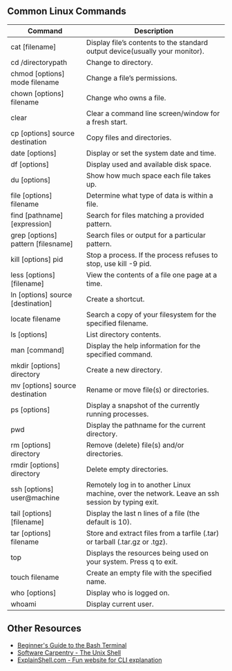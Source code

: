 ## Common Linux Commands
| Command | Description |
| ------- | ----------- |
| cat [filename] | Display file’s contents to the standard output device(usually your monitor). |
| cd /directorypath	| Change to directory. |
| chmod [options] mode filename	| Change a file’s permissions. |
| chown [options] filename	| Change who owns a file. |
| clear	| Clear a command line screen/window for a fresh start. |
| cp [options] source destination	| Copy files and directories.|
| date [options]	| Display or set the system date and time. |
| df [options]	| Display used and available disk space. |
| du [options]	| Show how much space each file takes up. |
| file [options] filename	| Determine what type of data is within a file. |
| find [pathname] [expression]	| Search for files matching a provided pattern. |
| grep [options] pattern [filesname]	| Search files or output for a particular pattern. |
| kill [options] pid	| Stop a process. If the process refuses to stop, use kill -9 pid. |
| less [options] [filename]	| View the contents of a file one page at a time. |
| ln [options] source [destination]	| Create a shortcut. |
| locate filename	| Search a copy of your filesystem for the specified filename. |
| ls [options]	| List directory contents. |
| man [command]	| Display the help information for the specified command. |
| mkdir [options] directory	| Create a new directory. |
| mv [options] source destination	| Rename or move file(s) or directories. |
| ps [options]	| Display a snapshot of the currently running processes. |
| pwd	| Display the pathname for the current directory. |
| rm [options] directory	| Remove (delete) file(s) and/or directories. |
| rmdir [options] directory	| Delete empty directories. |
| ssh [options] user@machine	| Remotely log in to another Linux machine, over the network. Leave an ssh session by typing exit. |
| tail [options] [filename]	| Display the last n lines of a file (the default is 10). |
| tar [options] filename | Store and extract files from a tarfile (.tar) or tarball (.tar.gz or .tgz). |
| top	| Displays the resources being used on your system. Press q to exit. |
| touch filename	| Create an empty file with the specified name. |
| who [options]	| Display who is logged on. |
| whoami	| Display current user. |


## Other Resources 
* [Beginner's Guide to the Bash Terminal](https://youtu.be/oxuRxtrO2Ag)
* [Software Carpentry - The Unix Shell](https://swcarpentry.github.io/shell-novice/)
* [ExplainShell.com - Fun website for CLI explanation](https://explainshell.com)
